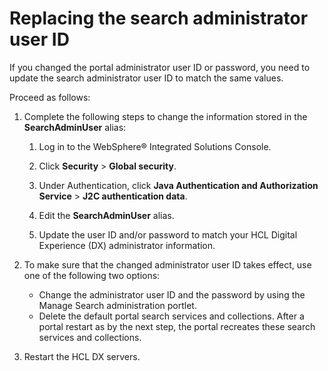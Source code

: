 # Replacing the search administrator user ID

If you changed the portal administrator user ID or password, you need to update the search administrator user ID to match the same values.

Proceed as follows:

1.  Complete the following steps to change the information stored in the **SearchAdminUser** alias:

    1.  Log in to the WebSphere® Integrated Solutions Console.

    2.  Click **Security** \> **Global security**.

    3.  Under Authentication, click **Java Authentication and Authorization Service** \> **J2C authentication data**.

    4.  Edit the **SearchAdminUser** alias.

    5.  Update the user ID and/or password to match your HCL Digital Experience (DX) administrator information.

2.  To make sure that the changed administrator user ID takes effect, use one of the following two options:

    -   Change the administrator user ID and the password by using the Manage Search administration portlet.
    -   Delete the default portal search services and collections. After a portal restart as by the next step, the portal recreates these search services and collections.
    
3.  Restart the HCL DX servers.

